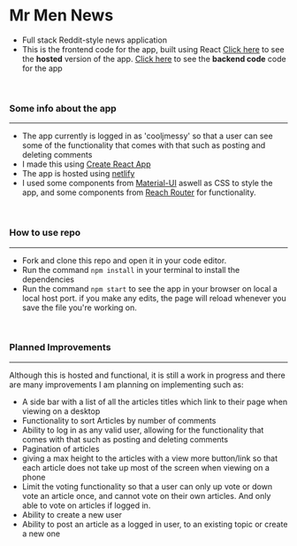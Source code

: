 # Mr Men News

- Full stack Reddit-style news application 
- This is the frontend code for the app, built using React
[Click here](https://mr-men-news.netlify.app/) to see the **hosted** version of the app.
[Click here](https://github.com/bellaroyle/Mr-Men-News-Backend) to see the **backend code** code for the app

<br>

### Some info about the app 
---
- The app currently is logged in as 'cooljmessy' so that a user can see some of the functionality that comes with that such as posting and deleting comments 
- I made this using [Create React App](https://github.com/facebook/create-react-app)
- The app is hosted using [netlify](https://www.netlify.com/)
- I used some components from [Material-UI](https://material-ui.com) aswell as CSS to style the app, and some components from [Reach Router](https://reach.tech/router/) for functionality. 

<br>

### How to use repo
---
- Fork and clone this repo and open it in your code editor.
- Run the command `npm install` in your terminal to install the dependencies
- Run the command `npm start` to see the app in your browser on local a local host port. if you make any edits, the page will reload whenever you save the file you're working on. 
<br>


### Planned Improvements
---

Although this is hosted and functional, it is still a work in progress and there are many improvements I am planning on implementing such as: 
<br>

- A side bar with a list of all the articles titles which link to their page when viewing on a desktop
- Functionality to sort Articles by number of comments 
- Ability to log in as any valid user, allowing for the functionality that comes with that such as posting and deleting comments
- Pagination of articles
- giving a max height to the articles with a view more button/link so that each article does not take up most of the screen when viewing on a phone
- Limit the voting functionality so that a user can only up vote or down vote an article once, and cannot vote on their own articles. And only able to vote on articles if logged in. 
- Ability to create a new user 
- Ability to post an article as a logged in user, to an existing topic or create a new one

